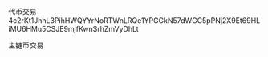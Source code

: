 
代币交易
4c2rKt1JhhL3PihHWQYYrNoRTWnLRQe1YPGGkN57dWGC5pPNj2X9Et69HLiMU6HMu5CSJE9mjfKwnSrhZmVyDhLt


主链币交易
